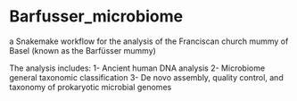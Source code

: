 # Barfusser_microbiome
a Snakemake workflow for the analysis of the Franciscan church mummy of Basel (known as the Barfüsser mummy)

The analysis includes:
1- Ancient human DNA analysis
2- Microbiome general taxonomic classification
3- De novo assembly, quality control, and taxonomy of prokaryotic microbial genomes
